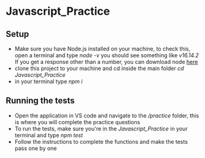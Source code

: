# Javascript_Practice

## Setup
- Make sure you have Node.js installed on your machine, to check this, open a terminal and type *node -v* you should see something like *v16.14.2* If you get a response other than a number, you can download node [here](https://nodejs.org/en/download)
- clone this project to your machine and cd inside the main folder *cd Javascript_Practice*
- in your terminal type *npm i*

## Running the tests
- Open the application in VS code and navigate to the */practice* folder, this is where you will complete the practice questions
- To run the tests, make sure you're in the *Javascript_Practice* in your terminal and type *npm test*
- Follow the instructions to complete the functions and make the tests pass one by one
